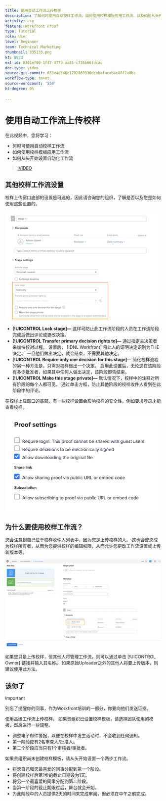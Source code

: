 ```yaml
---
title: 使用自动工作流上传校样
description: 了解何时使用自动校样工作流，如何使用校样模板应用工作流，以及如何从头开始设置自动工作流。
activity: use
feature: Workfront Proof
type: Tutorial
role: User
level: Beginner
team: Technical Marketing
thumbnail: 335133.png
kt: 8833
exl-id: 8301ef00-1f47-4779-aa35-c735b66fdcac
doc-type: video
source-git-commit: 650e4d346e1792863930dcebafacab4c88f2a8bc
workflow-type: tm+mt
source-wordcount: '550'
ht-degree: 0%

---
```


# 使用自动工作流上传校样

在此视频中，您将学习：

* 何时可使用自动校样工作流
* 如何使用校样模板应用工作流
* 如何从头开始设置自动化工作流

>[!VIDEO](https://video.tv.adobe.com/v/335133/?quality=12&learn=on)



## 其他校样工作流设置

校样上传窗口底部的设置是可选的，因此请咨询您的组织，了解是否以及您是如何使用这些设置的。

![图像 [!UICONTROL New Proof ]窗口 [!UICONTROL Stage settings] 突出显示。](assets/additional-proof-workflow-settings.png)

* **[!UICONTROL Lock stage]—** 这样可防止此工作流阶段的人员在工作流阶段完成后做出评论或更改决策。
* **[!UICONTROL Transfer primary decision rights to]—** 通过指定主决策者来加快校对过程。 设置后， [!DNL Workfront] 将此人的证明决定识别为THE决定。 一旦他们做出决定，就会结束，不需要其他决定。
* **[!UICONTROL Require only one decision for this stage]—** 简化校样流程的另一种方法是，只需对校样做出一个决定。 启用此设置后，无论您在该阶段有多少批准者，如果其中任何人做出决定，该阶段即告结束。
* **[!UICONTROL Make this stage private]—** 默认情况下，校样中的注释对所有阶段的每个人都可见。 通过单击方框，防止其他阶段的校样收件人看到在此阶段中的评论。

在校样上载窗口的底部，有一些校样设置会影响校样的安全性，例如要求登录才能查看校样。

<!--
Learn more about these in the Proof settings section of the Configure a proof article.
-->

![图像 [!UICONTROL Proof settings] 校样上传窗口的部分。](assets/additional-proof-workflow-settings-2.png)

<!--
### Learn more
* Automated workflow overview
* Automated workflow stages overview
-->

<!--
### Guides
* Plan an advanced workflow worksheet
-->

## 为什么要使用校样工作流？

您会注意到自己位于校样收件人列表中，因为您是上传校样的人。 这也会使您成为校样所有者，从而为您提供校样的编辑权限，从而允许您更改工作流设置或上传新版本等。

![校样上传窗口的图像，校样所有者在收件人列表中突出显示。](assets/proof-owner.png)

如果您只是上传校样，但其他人将管理工作流，则可以通过单击 [!UICONTROL Owner] 链接并输入其名称。 如果原始Uploader之外的其他人将要上传版本，则建议使用此方法。

## 该你了

>[!IMPORTANT]
>
>别忘了提醒你的同事，作为Workfront培训的一部分，你要向他们发送证据。


使用高级工作流上传校样。 如果贵组织已设置校样模板，请选择团队使用的模板，然后进行一些调整。

* 调整电子邮件警报，以便在校样中发生活动时，不会收到任何通知。
* 第一阶段应有2名审查人/批准人。
* 第二个阶段应当只有1个审核者/审批者。

如果贵组织尚未创建校样模板，请从头开始设置一个两步工作流。

* 将您自己和您最喜爱的同事分配到第一个阶段。
* 将创建校样后第1步的截止日期设为1天。
* 将另一个最喜爱的同事分配到第二阶段。
* 当第一阶段的截止期限过后，舞台就会开始。
* 为此阶段中的人员提供2天的时间来完成审阅，但必须在中午之前完成。


